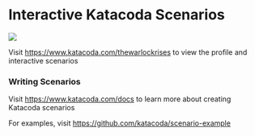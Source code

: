 # Interactive Katacoda Scenarios

[![](http://shields.katacoda.com/katacoda/thewarlockrises/count.svg)](https://www.katacoda.com/thewarlockrises "Get your profile on Katacoda.com")

Visit https://www.katacoda.com/thewarlockrises to view the profile and interactive scenarios

### Writing Scenarios
Visit https://www.katacoda.com/docs to learn more about creating Katacoda scenarios

For examples, visit https://github.com/katacoda/scenario-example
